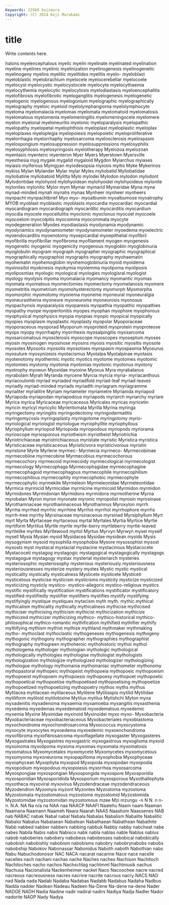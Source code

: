 ```yaml
---
Keywords: 22569 kojimura
Copyright: (C) 2024 Koji Murakami
---
```


# title

Write contents here.



halons myelencephalous myelic myelin myelinate myelinated
myelination myeline myelines myelinic myelinization myelinogenesis myelinogenetic myelinogeny myelins myelitic
myelitides myelitis myelo- myeloblast myeloblastic myelobrachium myelocele myelocerebellar myelocoele myelocyst
myelocystic myelocystocele myelocyte myelocythaemia myelocythemia myelocytic myelocytosis myelodiastasis myeloencephalitis myelofibrosis
myelofibrotic myeloganglitis myelogenesis myelogenetic myelogenic myelogenous myelogonium myelographic myelographically myelography
myeloic myeloid myelolymphangioma myelolymphocyte myeloma myelomalacia myelomas myelomata myelomatoid myelomatosis
myelomatous myelomenia myelomeningitis myelomeningocele myelomere myelon myelonal myeloneuritis myelonic myeloparalysis
myelopathic myelopathy myelopetal myelophthisis myeloplast myeloplastic myeloplax myeloplaxes myeloplegia myelopoiesis
myelopoietic myeloproliferative myelorrhagia myelorrhaphy myelosarcoma myelosclerosis myelospasm myelospongium myelosuppression myelosuppressions
myelosyphilis myelosyphilosis myelosyringosis myelotherapy Myelozoa myelozoan myentasis myenteric myenteron Myer
Myers Myerstown Myersville myesthesia myg mygale mygalid mygaloid Mygdon Myiarchus
myiases myiasis myiferous Myingyan myiodesopsia myiosis myitis Myke Mykerinos mykiss
Mylan Mylander Mylar mylar Myles myliobatid Myliobatidae myliobatine myliobatoid Mylitta
Mylo mylodei Mylodon mylodon mylodont Mylodontidae mylohyoid mylohyoidean mylohyoidei mylohyoideus
mylonite mylonites mylonitic Mylor mym Mymar mymarid Mymaridae Myna myna
mynad-minded mynah mynahs mynas Mynheer mynheer mynheers mynpacht mynpachtbrief Myo
myo- myoalbumin myoalbumose myoatrophy MYOB myoblast myoblastic myoblasts myocardia myocardiac
myocardial myocardiogram myocardiograph myocarditic myocarditis myocardium myocdia myocele myocellulitis myoclonic
myoclonus myocoel myocoele myocoelom myocolpitis myocomma myocommata myocyte myodegeneration Myodes
myodiastasis myodynamia myodynamic myodynamics myodynamiometer myodynamometer myoedema myoelectric myoendocarditis myoenotomy
myoepicardial myoepithelial myofibril myofibrilla myofibrillar myofibroma myofilament myogen myogenesis myogenetic
myogenic myogenicity myogenous myoglobin myoglobinuria myoglobulin myogram myograph myographer myographic
myographical myographically myographist myographs myography myohaematin myohematin myohemoglobin myohemoglobinuria myoid
myoidema myoinositol myokinesis myokymia myolemma myolipoma myoliposis myoliposmias myologic myological
myologies myologisral myologist myology myolysis myoma myomalacia myomancy myomantic myomas
myomata myomatous myomectomies myomectomy myomelanosis myomere myometritis myometrium myomohysterectomy myomorph
Myomorpha myomorphic myomotomy myonema myoneme myoneural myoneuralgia myoneurasthenia myoneure myoneuroma
myoneurosis myonosus myopachynsis myoparalysis myoparesis myopathia myopathic myopathies myopathy myope
myoperitonitis myopes myophan myophore myophorous myophysical myophysics myopia myopias myopic
myopical myopically myopies myoplasm myoplastic myoplasty myopolar Myoporaceae myoporaceous myoporad
Myoporum myoproteid myoprotein myoproteose myops myopy myorrhaphy myorrhexis myosalpingitis myosarcoma
myosarcomatous myosclerosis myoscope myoscopes myoseptum myoses myosin myosinogen myosinose myosins
myosis myositic myositis myosote myosotes Myosotis myosotis myosotises myospasm myospasmia
Myosurus myosuture myosynizesis myotacismus Myotalpa Myotalpinae myotasis myotenotomy myothermic myotic
myotics myotome myotomes myotomic myotomies myotomy myotonia myotonias myotonic myotonus
myotony myotrophy myowun Myoxidae myoxine Myoxus Myra myrabalanus myrabolam Myrah
Myranda myrcene Myrcia myrcia myria- myriacanthous myriacoulomb myriad myriaded myriadfold
myriad-leaf myriad-leaves myriadly myriad-minded myriads myriadth myriagram myriagramme myrialiter myrialitre
Myriam myriameter myriametre Myrianida myriapod Myriapoda myriapodan myriapodous myriapods myriarch
myriarchy myriare Myrica myrica Myricaceae myricaceous Myricales myricas myricetin myricin
myricyl myricylic Myrientomata Myrilla Myrina myringa myringectomy myringitis myringodectomy myringodermatitis
myringomycosis myringoplasty myringotome myringotomy myrio- myriological myriologist myriologue myriophyllite myriophyllous
Myriophyllum myriopod Myriopoda myriopodous myriopods myriorama myrioscope myriosporous myriotheism myriotheist
Myriotrichia Myriotrichiaceae myriotrichiaceous myristate myristic Myristica myristica Myristicaceae myristicaceous Myristicivora
myristicivorous myristin myristone Myrle Myrlene myrmec- Myrmecia myrmeco- Myrmecobiinae myrmecobiine
myrmecobine Myrmecobius myrmecochorous myrmecochory myrmecoid myrmecoidy myrmecological myrmecologist myrmecology Myrmecophaga
Myrmecophagidae myrmecophagine myrmecophagoid myrmecophagous myrmecophile myrmecophilism myrmecophilous myrmecophily myrmecophobic myrmecophyte
myrmecophytic myrmekite Myrmeleon Myrmeleonidae Myrmeleontidae Myrmica myrmicid Myrmicidae myrmicine myrmicoid
Myrmidon myrmidon Myrmidones Myrmidonian Myrmidons myrmidons myrmotherine Myrna myrobalan Myron
myron myronate myronic myropolist myrosin myrosinase Myrothamnaceae myrothamnaceous Myrothamnus Myroxylon
myrrh Myrrha myrrhed myrrhic myrrhine Myrrhis myrrhol myrrhophore myrrhs myrrh-tree
myrrhy Myrsinaceae myrsinaceous myrsinad Myrsiphyllum Myrt myrt Myrta Myrtaceae myrtaceous
myrtal Myrtales Myrtia Myrtice Myrtie myrtiform Myrtilus Myrtle myrtle myrtle-berry
myrtleberry myrtle-leaved myrtlelike myrtles Myrtlewood myrtol Myrtus Myrvyn Myrwyn mysel
myself mysell Mysia Mysian mysid Mysidacea Mysidae mysidean mysids Mysis
mysogynism mysoid mysophilia mysophobia Mysore mysosophist mysost mysosts myst mystacal
mystacial mystacine mystacinous Mystacocete Mystacoceti mystagog mystagogic mystagogical mystagogically mystagogs
mystagogue mystagogy mystax mysterial mysteriarch mysteries mysteriosophic mysteriosophy mysterious mysteriously
mysteriousness mysteriousnesses mysterize mystery mystes Mystic mystic mystical mysticality mystically
mysticalness Mysticete mysticete Mysticeti mysticetous mysticise mysticism mysticisms mysticity mysticize
mysticized mysticizing mysticly mystico- mystico-allegoric mystico-religious mystics mystific mystifically mystification
mystifications mystificator mystificatory mystified mystifiedly mystifier mystifiers mystifies mystify mystifying
mystifyingly mystique mystiques mytacism myth myth. mythic mythical mythicalism mythicality
mythically mythicalness mythicise mythicised mythiciser mythicising mythicism mythicist mythicization mythicize
mythicized mythicizer mythicizing mythico- mythico-historical mythico-philosophical mythico-romantic mythification mythified mythifier
mythify mythifying mythism mythist mythize mythland mythmaker mythmaking mytho- mythoclast
mythoclastic mythogeneses mythogenesis mythogeny mythogonic mythogony mythographer mythographies mythographist mythography
mythogreen mythoheroic mythohistoric mythoi mythol mythologema mythologer mythologian mythologic mythological
mythologically mythologies mythologise mythologist mythologists mythologization mythologize mythologized mythologizer mythologizing
mythologue mythology mythomania mythomaniac mythometer mythonomy mythopastoral mythopeic mythopeist mythopoeia
mythopoeic mythopoeism mythopoeist mythopoem mythopoesis mythopoesy mythopoet mythopoetic mythopoetical mythopoetise
mythopoetised mythopoetising mythopoetize mythopoetized mythopoetizing mythopoetry mythos myths mythus Mytilacea
mytilacean mytilaceous Mytilene Mytiliaspis mytilid Mytilidae mytiliform mytiloid mytilotoxine Mytilus
mytilus Mytishchi Myton myxa myxadenitis myxadenoma myxaemia myxamoeba myxangitis myxasthenia
myxedema myxedemas myxedematoid myxedematous myxedemic myxemia Myxine Myxinidae myxinoid Myxinoidei
myxo myxo- Myxobacteria Myxobacteriaceae myxobacteriaceous Myxobacteriales myxoblastoma myxochondroma myxochondrosarcoma Myxococcus
myxocystoma myxocyte myxocytes myxoedema myxoedemic myxoenchondroma myxofibroma myxofibrosarcoma myxoflagellate myxogaster
Myxogasteres Myxogastrales Myxogastres myxogastric myxogastrous myxoglioma myxoid myxoinoma myxolipoma myxoma
myxomas myxomata myxomatosis myxomatous Myxomycetales myxomycete Myxomycetes myxomycetous myxomyoma myxoneuroma
myxopapilloma myxophobia Myxophyceae myxophycean Myxophyta myxopod Myxopoda myxopodan myxopodia myxopodium
myxopodous myxopoiesis myxorrhea myxosarcoma Myxospongiae myxospongian Myxospongida myxospore Myxosporidia myxosporidian
Myxosporidiida Myxosporium myxosporous Myxothallophyta myxotheca myxoviral myxovirus Myzodendraceae myzodendraceous Myzodendron
Myzomyia myzont Myzontes Myzostoma myzostoma Myzostomata myzostomatous myzostome myzostomid Myzostomida
Myzostomidae myzostomidan myzostomous mzee Mzi mzungu -n N N. n
n- n. N.A. NA Na n/a na NAA naa NAACP
NAAFI Naalehu Naam naam Naaman Naamana Naamann Naameh Naara Naarah
NAAS Naashom Naassenes NAB nab NABAC nabak Nabal nabal Nabala
Nabalas Nabalism Nabalite Nabalitic Nabaloi Nabalus Nabataean Nabatean Nabathaean Nabathean
Nabathite Nabb nabbed nabber nabbers nabbing nabbuk Nabby nabby nabcheat
nabe nabes Nabila Nabis nabis Nabisco nabk nabla nablas nable
Nablus nablus nabob naboberies nabobery nabobess nabobesses nabobical nabobically nabobish
nabobishly nabobism nabobisms nabobry nabobrynabobs nabobs nabobship Nabokov Nabonassar Nabonidus
Naboth naboth Nabothian nabs Nabu Nabuchodonosor NAC NACA nacarat nacarine
Nace nace nacelle nacelles nach nachani nachas nache Naches naches
Nachison Nachitoch Nachitoches nacho nachos Nachschlag nachtmml Nachtmusik nachus Nachusa
Nacionalista Nackenheimer nacket Naco Nacoochee nacre nacred nacreous nacreousness nacres
nacrine nacrite nacrous nacry NACS NAD nad Nada nada Nadab
Nadaba Nadabas Nadabb Nadabus Nadaha Nadbus Nadda nadder Nadean Nadeau
Nadeen Na-Dene Na-dene na-dene Nader NADGE NADH Nadia Nadine nadir
nadiral nadirs Nadiya Nadja Nadler Nador nadorite NADP Nady Nadya
